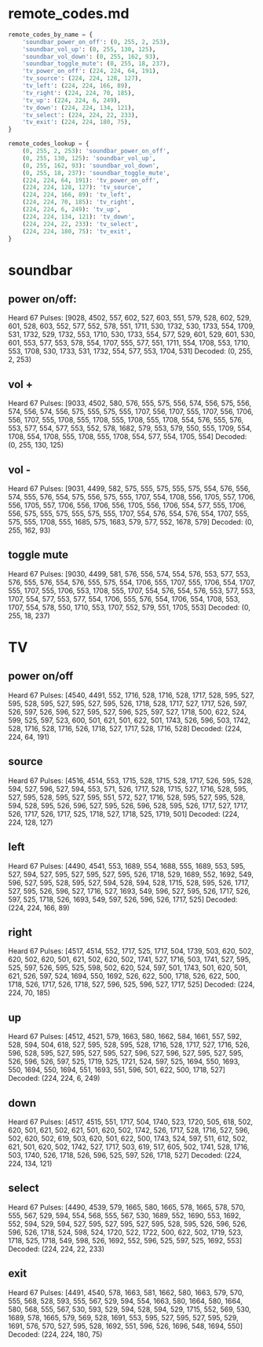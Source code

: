 # remote_codes.md

```python
remote_codes_by_name = {
    'soundbar_power_on_off': (0, 255, 2, 253),
    'soundbar_vol_up': (0, 255, 130, 125),
    'soundbar_vol_down': (0, 255, 162, 93),
    'soundbar_toggle_mute': (0, 255, 18, 237),
    'tv_power_on_off': (224, 224, 64, 191),
    'tv_source': (224, 224, 128, 127),
    'tv_left': (224, 224, 166, 89),
    'tv_right': (224, 224, 70, 185),
    'tv_up': (224, 224, 6, 249),
    'tv_down': (224, 224, 134, 121),
    'tv_select': (224, 224, 22, 233),
    'tv_exit': (224, 224, 180, 75),
}

remote_codes_lookup = {
    (0, 255, 2, 253): 'soundbar_power_on_off',
    (0, 255, 130, 125): 'soundbar_vol_up',
    (0, 255, 162, 93): 'soundbar_vol_down',
    (0, 255, 18, 237): 'soundbar_toggle_mute',
    (224, 224, 64, 191): 'tv_power_on_off',
    (224, 224, 128, 127): 'tv_source',
    (224, 224, 166, 89): 'tv_left',
    (224, 224, 70, 185): 'tv_right',
    (224, 224, 6, 249): 'tv_up',
    (224, 224, 134, 121): 'tv_down',
    (224, 224, 22, 233): 'tv_select',
    (224, 224, 180, 75): 'tv_exit',
}
```


# soundbar

## power on/off:
Heard 67 Pulses: [9028, 4502, 557, 602, 527, 603, 551, 579, 528, 602, 529, 601, 528, 603, 552, 577, 552, 578, 551, 1711, 530, 1732, 530, 1733, 554, 1709, 531, 1732, 529, 1732, 553, 1710, 530, 1733, 554, 577, 529, 601, 529, 601, 530, 601, 553, 577, 553, 578, 554, 1707, 555, 577, 551, 1711, 554, 1708, 553, 1710, 553, 1708, 530, 1733, 531, 1732, 554, 577, 553, 1704, 531]
Decoded: (0, 255, 2, 253)

## vol +
Heard 67 Pulses: [9033, 4502, 580, 576, 555, 575, 556, 574, 556, 575, 556, 574, 556, 574, 556, 575, 555, 575, 555, 1707, 556, 1707, 555, 1707, 556, 1706, 556, 1707, 555, 1708, 555, 1708, 555, 1708, 555, 1708, 554, 576, 555, 576, 553, 577, 554, 577, 553, 552, 578, 1682, 579, 553, 579, 550, 555, 1709, 554, 1708, 554, 1708, 555, 1708, 555, 1708, 554, 577, 554, 1705, 554]
Decoded: (0, 255, 130, 125)

## vol -
Heard 67 Pulses: [9031, 4499, 582, 575, 555, 575, 555, 575, 554, 576, 556, 574, 555, 576, 554, 575, 556, 575, 555, 1707, 554, 1708, 556, 1705, 557, 1706, 556, 1705, 557, 1706, 556, 1706, 556, 1705, 556, 1706, 554, 577, 555, 1706, 556, 575, 555, 575, 555, 575, 555, 1707, 554, 576, 554, 576, 554, 1707, 555, 575, 555, 1708, 555, 1685, 575, 1683, 579, 577, 552, 1678, 579]
Decoded: (0, 255, 162, 93)

## toggle mute
Heard 67 Pulses: [9030, 4499, 581, 576, 556, 574, 554, 576, 553, 577, 553, 576, 555, 576, 554, 576, 555, 575, 554, 1706, 555, 1707, 555, 1706, 554, 1707, 555, 1707, 555, 1706, 553, 1708, 555, 1707, 554, 576, 554, 576, 553, 577, 553, 1707, 554, 577, 553, 577, 554, 1706, 555, 576, 554, 1706, 554, 1708, 553, 1707, 554, 578, 550, 1710, 553, 1707, 552, 579, 551, 1705, 553]
Decoded: (0, 255, 18, 237)

# TV

## power on/off
Heard 67 Pulses: [4540, 4491, 552, 1716, 528, 1716, 528, 1717, 528, 595, 527, 595, 528, 595, 527, 595, 527, 595, 526, 1718, 528, 1717, 527, 1717, 526, 597, 526, 597, 526, 596, 527, 595, 527, 596, 525, 597, 527, 1718, 500, 622, 524, 599, 525, 597, 523, 600, 501, 621, 501, 622, 501, 1743, 526, 596, 503, 1742, 528, 1716, 528, 1716, 526, 1718, 527, 1717, 528, 1716, 528]
Decoded: (224, 224, 64, 191)

## source
Heard 67 Pulses: [4516, 4514, 553, 1715, 528, 1715, 528, 1717, 526, 595, 528, 594, 527, 596, 527, 594, 553, 571, 526, 1717, 528, 1715, 527, 1716, 528, 595, 527, 595, 528, 595, 527, 595, 551, 572, 527, 1716, 528, 595, 527, 595, 528, 594, 528, 595, 526, 596, 527, 595, 526, 596, 528, 595, 526, 1717, 527, 1717, 526, 1717, 526, 1717, 525, 1718, 527, 1718, 525, 1719, 501]
Decoded: (224, 224, 128, 127)

## left
Heard 67 Pulses: [4490, 4541, 553, 1689, 554, 1688, 555, 1689, 553, 595, 527, 594, 527, 595, 527, 595, 527, 595, 526, 1718, 529, 1689, 552, 1692, 549, 596, 527, 595, 528, 595, 527, 594, 528, 594, 528, 1715, 528, 595, 526, 1717, 527, 595, 526, 596, 527, 1716, 527, 1693, 549, 596, 527, 595, 526, 1717, 526, 597, 525, 1718, 526, 1693, 549, 597, 526, 596, 526, 1717, 525]
Decoded: (224, 224, 166, 89)

## right
Heard 67 Pulses: [4517, 4514, 552, 1717, 525, 1717, 504, 1739, 503, 620, 502, 620, 502, 620, 501, 621, 502, 620, 502, 1741, 527, 1716, 503, 1741, 527, 595, 525, 597, 526, 595, 525, 598, 502, 620, 524, 597, 501, 1743, 501, 620, 501, 621, 526, 597, 524, 1694, 550, 1692, 526, 622, 500, 1718, 526, 622, 500, 1718, 526, 1717, 526, 1718, 527, 596, 525, 596, 527, 1717, 525]
Decoded: (224, 224, 70, 185)

## up
Heard 67 Pulses: [4512, 4521, 579, 1663, 580, 1662, 584, 1661, 557, 592, 528, 594, 504, 618, 527, 595, 528, 595, 528, 1716, 528, 1717, 527, 1716, 526, 596, 528, 595, 527, 595, 527, 595, 527, 596, 527, 596, 527, 595, 527, 595, 526, 596, 526, 597, 525, 1719, 525, 1721, 524, 597, 525, 1694, 550, 1693, 550, 1694, 550, 1694, 551, 1693, 551, 596, 501, 622, 500, 1718, 527]
Decoded: (224, 224, 6, 249)

## down
Heard 67 Pulses: [4517, 4515, 551, 1717, 504, 1740, 523, 1720, 505, 618, 502, 620, 501, 621, 502, 621, 501, 620, 502, 1742, 526, 1717, 528, 1716, 527, 596, 502, 620, 502, 619, 503, 620, 501, 622, 500, 1743, 524, 597, 511, 612, 502, 621, 501, 620, 502, 1742, 527, 1717, 503, 619, 517, 605, 502, 1741, 528, 1716, 503, 1740, 526, 1718, 526, 596, 525, 597, 526, 1718, 527]
Decoded: (224, 224, 134, 121)

## select
Heard 67 Pulses: [4490, 4539, 579, 1665, 580, 1665, 578, 1665, 578, 570, 555, 567, 529, 594, 554, 568, 555, 567, 530, 1689, 552, 1690, 553, 1692, 552, 594, 529, 594, 527, 595, 527, 595, 527, 595, 528, 595, 526, 596, 526, 596, 526, 1718, 524, 598, 524, 1720, 522, 1722, 500, 622, 502, 1719, 523, 1718, 525, 1718, 549, 598, 526, 1692, 552, 596, 525, 597, 525, 1692, 553]
Decoded: (224, 224, 22, 233)

## exit
Heard 67 Pulses: [4491, 4540, 578, 1663, 581, 1662, 580, 1663, 579, 570, 555, 568, 528, 593, 555, 567, 529, 594, 554, 1663, 580, 1664, 580, 1664, 580, 568, 555, 567, 530, 593, 529, 594, 528, 594, 529, 1715, 552, 569, 530, 1689, 578, 1665, 579, 569, 528, 1691, 553, 595, 527, 595, 527, 595, 529, 1691, 576, 570, 527, 595, 528, 1692, 551, 596, 526, 1696, 548, 1694, 550]
Decoded: (224, 224, 180, 75)


